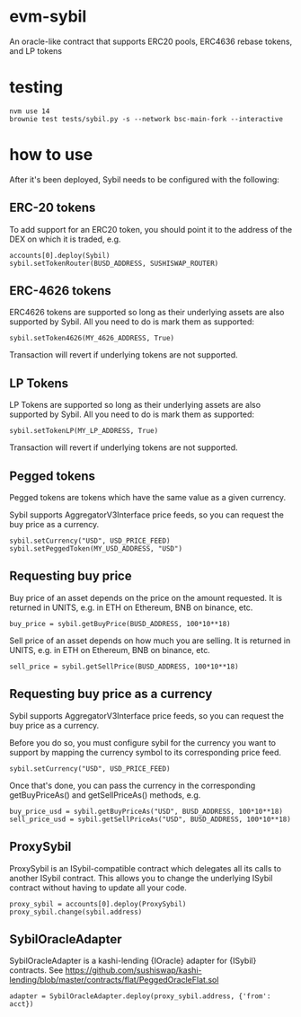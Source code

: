 # evm-sybil
An oracle-like contract that supports ERC20 pools, ERC4636 rebase tokens, and LP tokens

# testing

    nvm use 14
    brownie test tests/sybil.py -s --network bsc-main-fork --interactive

# how to use

After it's been deployed, Sybil needs to be configured with the following:

## ERC-20 tokens

To add support for an ERC20 token, you should point it to the address of the DEX on which
it is traded, e.g.

    accounts[0].deploy(Sybil)
    sybil.setTokenRouter(BUSD_ADDRESS, SUSHISWAP_ROUTER)

## ERC-4626 tokens

ERC4626 tokens are supported so long as their underlying assets are also supported by Sybil.
All you need to do is mark them as supported:

    sybil.setToken4626(MY_4626_ADDRESS, True)

Transaction will revert if underlying tokens are not supported.

## LP Tokens

LP Tokens are supported so long as their underlying assets are also supported by Sybil.
All you need to do is mark them as supported:

    sybil.setTokenLP(MY_LP_ADDRESS, True)

Transaction will revert if underlying tokens are not supported.

## Pegged tokens

Pegged tokens are tokens which have the same value as a given currency. 

Sybil supports AggregatorV3Interface price feeds, so you can request the buy price as a currency.

    sybil.setCurrency("USD", USD_PRICE_FEED)
    sybil.setPeggedToken(MY_USD_ADDRESS, "USD")

## Requesting buy price

Buy price of an asset depends on the price on the amount requested. It is returned in
UNITS, e.g. in ETH on Ethereum, BNB on binance, etc.

    buy_price = sybil.getBuyPrice(BUSD_ADDRESS, 100*10**18)

Sell price of an asset depends on how much you are selling. It is returned in UNITS, e.g. in ETH on Ethereum, BNB on binance, etc.

    sell_price = sybil.getSellPrice(BUSD_ADDRESS, 100*10**18)

## Requesting buy price as a currency

Sybil supports AggregatorV3Interface price feeds, so you can request the buy price as a currency.

Before you do so, you must configure sybil for the currency you want to support by mapping the
currency symbol to its corresponding price feed.

    sybil.setCurrency("USD", USD_PRICE_FEED)

Once that's done, you can pass the currency in the corresponding getBuyPriceAs() and getSellPriceAs()
methods, e.g.

    buy_price_usd = sybil.getBuyPriceAs("USD", BUSD_ADDRESS, 100*10**18)
    sell_price_usd = sybil.getSellPriceAs("USD", BUSD_ADDRESS, 100*10**18)


## ProxySybil

ProxySybil is an ISybil-compatible contract which delegates all its calls to another ISybil contract. This allows you to change the underlying ISybil contract without having to update all your code.

    proxy_sybil = accounts[0].deploy(ProxySybil)
    proxy_sybil.change(sybil.address)


## SybilOracleAdapter

SybilOracleAdapter is a kashi-lending {IOracle} adapter for {ISybil} contracts.
See https://github.com/sushiswap/kashi-lending/blob/master/contracts/flat/PeggedOracleFlat.sol

    adapter = SybilOracleAdapter.deploy(proxy_sybil.address, {'from': acct})